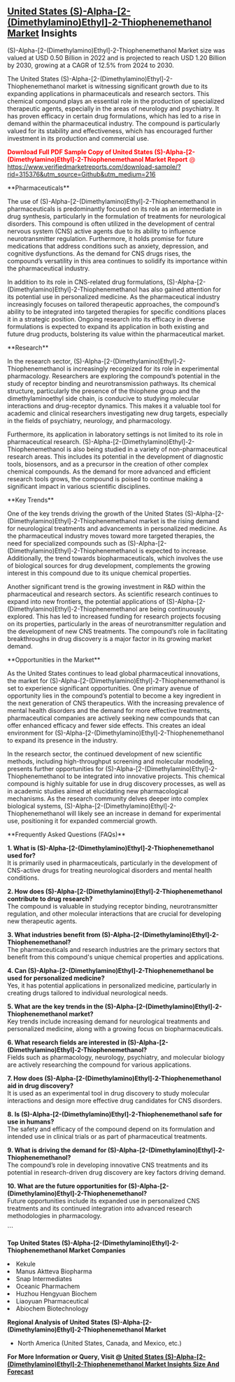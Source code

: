 <h2><a href="https://www.verifiedmarketreports.com/download-sample/?rid=315376&amp;utm_source=Github&amp;utm_medium=216" target="_blank">United States (S)-Alpha-[2-(Dimethylamino)Ethyl]-2-Thiophenemethanol Market</a> Insights</h2><p>(S)-Alpha-[2-(Dimethylamino)Ethyl]-2-Thiophenemethanol Market size was valued at USD 0.50 Billion in 2022 and is projected to reach USD 1.20 Billion by 2030, growing at a CAGR of 12.5% from 2024 to 2030.</p><p><p>The United States (S)-Alpha-[2-(Dimethylamino)Ethyl]-2-Thiophenemethanol market is witnessing significant growth due to its expanding applications in pharmaceuticals and research sectors. This chemical compound plays an essential role in the production of specialized therapeutic agents, especially in the areas of neurology and psychiatry. It has proven efficacy in certain drug formulations, which has led to a rise in demand within the pharmaceutical industry. The compound is particularly valued for its stability and effectiveness, which has encouraged further investment in its production and commercial use. </p><p><p><span class=""><span style="color: #ff0000;"><strong>Download Full PDF Sample Copy of United States (S)-Alpha-[2-(Dimethylamino)Ethyl]-2-Thiophenemethanol Market Report</strong> @ </span><a href="https://www.verifiedmarketreports.com/download-sample/?rid=315376&amp;utm_source=Github&amp;utm_medium=216" target="_blank">https://www.verifiedmarketreports.com/download-sample/?rid=315376&amp;utm_source=Github&amp;utm_medium=216</a></span></p></p><p>**Pharmaceuticals**</p><p>The use of (S)-Alpha-[2-(Dimethylamino)Ethyl]-2-Thiophenemethanol in pharmaceuticals is predominantly focused on its role as an intermediate in drug synthesis, particularly in the formulation of treatments for neurological disorders. This compound is often utilized in the development of central nervous system (CNS) active agents due to its ability to influence neurotransmitter regulation. Furthermore, it holds promise for future medications that address conditions such as anxiety, depression, and cognitive dysfunctions. As the demand for CNS drugs rises, the compound’s versatility in this area continues to solidify its importance within the pharmaceutical industry.</p><p>In addition to its role in CNS-related drug formulations, (S)-Alpha-[2-(Dimethylamino)Ethyl]-2-Thiophenemethanol has also gained attention for its potential use in personalized medicine. As the pharmaceutical industry increasingly focuses on tailored therapeutic approaches, the compound’s ability to be integrated into targeted therapies for specific conditions places it in a strategic position. Ongoing research into its efficacy in diverse formulations is expected to expand its application in both existing and future drug products, bolstering its value within the pharmaceutical market.</p><p>**Research**</p><p>In the research sector, (S)-Alpha-[2-(Dimethylamino)Ethyl]-2-Thiophenemethanol is increasingly recognized for its role in experimental pharmacology. Researchers are exploring the compound’s potential in the study of receptor binding and neurotransmission pathways. Its chemical structure, particularly the presence of the thiophene group and the dimethylaminoethyl side chain, is conducive to studying molecular interactions and drug-receptor dynamics. This makes it a valuable tool for academic and clinical researchers investigating new drug targets, especially in the fields of psychiatry, neurology, and pharmacology.</p><p>Furthermore, its application in laboratory settings is not limited to its role in pharmaceutical research. (S)-Alpha-[2-(Dimethylamino)Ethyl]-2-Thiophenemethanol is also being studied in a variety of non-pharmaceutical research areas. This includes its potential in the development of diagnostic tools, biosensors, and as a precursor in the creation of other complex chemical compounds. As the demand for more advanced and efficient research tools grows, the compound is poised to continue making a significant impact in various scientific disciplines.</p><p>**Key Trends**</p><p>One of the key trends driving the growth of the United States (S)-Alpha-[2-(Dimethylamino)Ethyl]-2-Thiophenemethanol market is the rising demand for neurological treatments and advancements in personalized medicine. As the pharmaceutical industry moves toward more targeted therapies, the need for specialized compounds such as (S)-Alpha-[2-(Dimethylamino)Ethyl]-2-Thiophenemethanol is expected to increase. Additionally, the trend towards biopharmaceuticals, which involves the use of biological sources for drug development, complements the growing interest in this compound due to its unique chemical properties.</p><p>Another significant trend is the growing investment in R&D within the pharmaceutical and research sectors. As scientific research continues to expand into new frontiers, the potential applications of (S)-Alpha-[2-(Dimethylamino)Ethyl]-2-Thiophenemethanol are being continuously explored. This has led to increased funding for research projects focusing on its properties, particularly in the areas of neurotransmitter regulation and the development of new CNS treatments. The compound’s role in facilitating breakthroughs in drug discovery is a major factor in its growing market demand.</p><p>**Opportunities in the Market**</p><p>As the United States continues to lead global pharmaceutical innovations, the market for (S)-Alpha-[2-(Dimethylamino)Ethyl]-2-Thiophenemethanol is set to experience significant opportunities. One primary avenue of opportunity lies in the compound’s potential to become a key ingredient in the next generation of CNS therapeutics. With the increasing prevalence of mental health disorders and the demand for more effective treatments, pharmaceutical companies are actively seeking new compounds that can offer enhanced efficacy and fewer side effects. This creates an ideal environment for (S)-Alpha-[2-(Dimethylamino)Ethyl]-2-Thiophenemethanol to expand its presence in the industry.</p><p>In the research sector, the continued development of new scientific methods, including high-throughput screening and molecular modeling, presents further opportunities for (S)-Alpha-[2-(Dimethylamino)Ethyl]-2-Thiophenemethanol to be integrated into innovative projects. This chemical compound is highly suitable for use in drug discovery processes, as well as in academic studies aimed at elucidating new pharmacological mechanisms. As the research community delves deeper into complex biological systems, (S)-Alpha-[2-(Dimethylamino)Ethyl]-2-Thiophenemethanol will likely see an increase in demand for experimental use, positioning it for expanded commercial growth.</p><p>**Frequently Asked Questions (FAQs)**</p><p><b>1. What is (S)-Alpha-[2-(Dimethylamino)Ethyl]-2-Thiophenemethanol used for?</b><br>It is primarily used in pharmaceuticals, particularly in the development of CNS-active drugs for treating neurological disorders and mental health conditions.</p><p><b>2. How does (S)-Alpha-[2-(Dimethylamino)Ethyl]-2-Thiophenemethanol contribute to drug research?</b><br>The compound is valuable in studying receptor binding, neurotransmitter regulation, and other molecular interactions that are crucial for developing new therapeutic agents.</p><p><b>3. What industries benefit from (S)-Alpha-[2-(Dimethylamino)Ethyl]-2-Thiophenemethanol?</b><br>The pharmaceuticals and research industries are the primary sectors that benefit from this compound's unique chemical properties and applications.</p><p><b>4. Can (S)-Alpha-[2-(Dimethylamino)Ethyl]-2-Thiophenemethanol be used for personalized medicine?</b><br>Yes, it has potential applications in personalized medicine, particularly in creating drugs tailored to individual neurological needs.</p><p><b>5. What are the key trends in the (S)-Alpha-[2-(Dimethylamino)Ethyl]-2-Thiophenemethanol market?</b><br>Key trends include increasing demand for neurological treatments and personalized medicine, along with a growing focus on biopharmaceuticals.</p><p><b>6. What research fields are interested in (S)-Alpha-[2-(Dimethylamino)Ethyl]-2-Thiophenemethanol?</b><br>Fields such as pharmacology, neurology, psychiatry, and molecular biology are actively researching the compound for various applications.</p><p><b>7. How does (S)-Alpha-[2-(Dimethylamino)Ethyl]-2-Thiophenemethanol aid in drug discovery?</b><br>It is used as an experimental tool in drug discovery to study molecular interactions and design more effective drug candidates for CNS disorders.</p><p><b>8. Is (S)-Alpha-[2-(Dimethylamino)Ethyl]-2-Thiophenemethanol safe for use in humans?</b><br>The safety and efficacy of the compound depend on its formulation and intended use in clinical trials or as part of pharmaceutical treatments.</p><p><b>9. What is driving the demand for (S)-Alpha-[2-(Dimethylamino)Ethyl]-2-Thiophenemethanol?</b><br>The compound’s role in developing innovative CNS treatments and its potential in research-driven drug discovery are key factors driving demand.</p><p><b>10. What are the future opportunities for (S)-Alpha-[2-(Dimethylamino)Ethyl]-2-Thiophenemethanol?</b><br>Future opportunities include its expanded use in personalized CNS treatments and its continued integration into advanced research methodologies in pharmacology.</p>```</p><p><strong>Top United States (S)-Alpha-[2-(Dimethylamino)Ethyl]-2-Thiophenemethanol Market Companies</strong></p><div data-test-id=""><p><li>Kekule</li><li> Manus Aktteva Biopharma</li><li> Snap Intermediates</li><li> Oceanic Pharmachem</li><li> Huzhou Hengyuan Biochem</li><li> Liaoyuan Pharmaceutical</li><li> Abiochem Biotechnology</li></p><div><strong>Regional Analysis of&nbsp;United States (S)-Alpha-[2-(Dimethylamino)Ethyl]-2-Thiophenemethanol Market</strong></div><ul><li dir="ltr"><p dir="ltr">North America&nbsp;(United States, Canada, and Mexico, etc.)</p></li></ul><p><strong>For More Information or Query, Visit @&nbsp;</strong><strong><a href="https://www.verifiedmarketreports.com/product/s-alpha-2-dimethylamino-ethyl-2-thiophenemethanol-market/?utm_source=Github&amp;utm_medium=216" target="_blank">United States (S)-Alpha-[2-(Dimethylamino)Ethyl]-2-Thiophenemethanol Market Insights Size And Forecast</a></strong></p></div>

